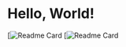 # Hello, World!

[![Readme Card](https://github-readme-stats.vercel.app/api?username=marinhomich&bg_color=00000000&text_color=58a6ff&hide_border=true&disable_animations=true&include_all_commits=true)
[![Readme Card](https://github-readme-stats.vercel.app/api?username=marinhomich&bg_color=00000000&text_color=58a6ff&hide_border=true&disable_animations=true&include_all_commits=true)
